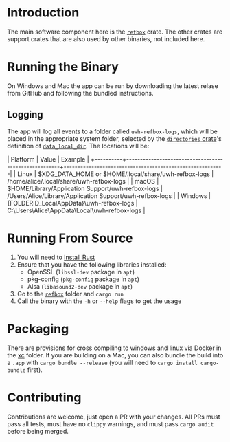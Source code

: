 # Introduction

The main software component here is the [`refbox`](refbox) crate. The other crates are support crates that are also used by other binaries, not included here.

# Running the Binary

On Windows and Mac the app can be run by downloading the latest relase from GitHub and following the bundled instructions.

## Logging

The app will log all events to a folder called `uwh-refbox-logs`, which will be placed in the appropriate system folder, selected by the [`directories` crate](https://crates.io/crates/directories)'s definition of [`data_local_dir`](https://docs.rs/directories/4.0.1/directories/struct.BaseDirs.html#method.data_local_dir). The locations will be:

| Platform | Value                                                | Example                                                  |
+----------+------------------------------------------------------+----------------------------------------------------------|
| Linux    | $XDG_DATA_HOME or $HOME/.local/share/uwh-refbox-logs | /home/alice/.local/share/uwh-refbox-logs                 |
| macOS    | $HOME/Library/Application Support/uwh-refbox-logs    | /Users/Alice/Library/Application Support/uwh-refbox-logs |
| Windows  | {FOLDERID_LocalAppData}\uwh-refbox-logs              | C:\Users\Alice\AppData\Local\uwh-refbox-logs             |

# Running From Source

1. You will need to [Install Rust](https://rustup.rs/)
2. Ensure that you have the following libraries installed: 
   - OpenSSL (`libssl-dev` package in `apt`)
   - pkg-config (`pkg-config` package in `apt`)
   - Alsa (`libasound2-dev` package in `apt`)
3. Go to the [`refbox`](refbox) folder and `cargo run`
4. Call the binary with the `-h` or `--help` flags to get the usage

# Packaging

There are provisions for cross compiling to windows and linux via Docker in the [xc](xc) folder. If you are building on a Mac, you can also bundle the build into a `.app` with `cargo bundle --release` (you will need to `cargo install cargo-bundle` first).

# Contributing

Contributions are welcome, just open a PR with your changes. All PRs must pass all tests, must have no `clippy` warnings, and must pass `cargo audit` before being merged.